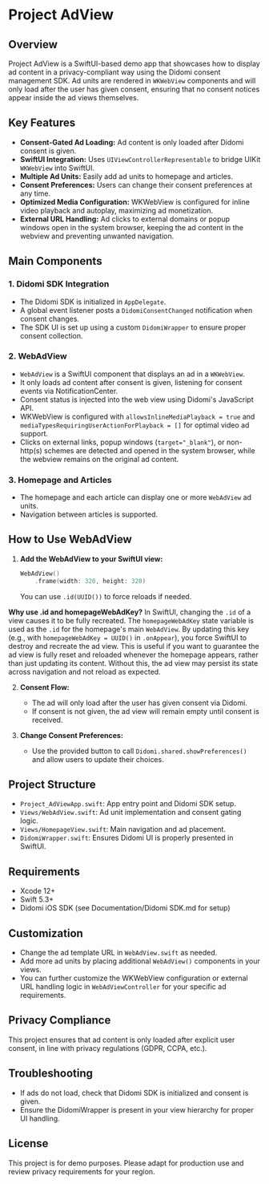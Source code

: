 # Project AdView

## Overview
Project AdView is a SwiftUI-based demo app that showcases how to display ad content in a privacy-compliant way using the Didomi consent management SDK. Ad units are rendered in `WKWebView` components and will only load after the user has given consent, ensuring that no consent notices appear inside the ad views themselves.

## Key Features
- **Consent-Gated Ad Loading:** Ad content is only loaded after Didomi consent is given.
- **SwiftUI Integration:** Uses `UIViewControllerRepresentable` to bridge UIKit `WKWebView` into SwiftUI.
- **Multiple Ad Units:** Easily add ad units to homepage and articles.
- **Consent Preferences:** Users can change their consent preferences at any time.
 - **Optimized Media Configuration:** WKWebView is configured for inline video playback and autoplay, maximizing ad monetization.
 - **External URL Handling:** Ad clicks to external domains or popup windows open in the system browser, keeping the ad content in the webview and preventing unwanted navigation.

## Main Components

### 1. Didomi SDK Integration
- The Didomi SDK is initialized in `AppDelegate`.
- A global event listener posts a `DidomiConsentChanged` notification when consent changes.
- The SDK UI is set up using a custom `DidomiWrapper` to ensure proper consent collection.

### 2. WebAdView
- `WebAdView` is a SwiftUI component that displays an ad in a `WKWebView`.
- It only loads ad content after consent is given, listening for consent events via NotificationCenter.
- Consent status is injected into the web view using Didomi's JavaScript API.
 - WKWebView is configured with `allowsInlineMediaPlayback = true` and `mediaTypesRequiringUserActionForPlayback = []` for optimal video ad support.
 - Clicks on external links, popup windows (`target="_blank"`), or non-http(s) schemes are detected and opened in the system browser, while the webview remains on the original ad content.

### 3. Homepage and Articles
- The homepage and each article can display one or more `WebAdView` ad units.
- Navigation between articles is supported.

## How to Use WebAdView

1. **Add the WebAdView to your SwiftUI view:**
   ```swift
   WebAdView()
       .frame(width: 320, height: 320)
   ```
   You can use `.id(UUID())` to force reloads if needed.

**Why use .id and homepageWebAdKey?**
In SwiftUI, changing the `.id` of a view causes it to be fully recreated. The `homepageWebAdKey` state variable is used as the `.id` for the homepage's main `WebAdView`. By updating this key (e.g., with `homepageWebAdKey = UUID()` in `.onAppear`), you force SwiftUI to destroy and recreate the ad view. This is useful if you want to guarantee the ad view is fully reset and reloaded whenever the homepage appears, rather than just updating its content. Without this, the ad view may persist its state across navigation and not reload as expected.

2. **Consent Flow:**
   - The ad will only load after the user has given consent via Didomi.
   - If consent is not given, the ad view will remain empty until consent is received.

3. **Change Consent Preferences:**
   - Use the provided button to call `Didomi.shared.showPreferences()` and allow users to update their choices.

## Project Structure
- `Project_AdViewApp.swift`: App entry point and Didomi SDK setup.
- `Views/WebAdView.swift`: Ad unit implementation and consent gating logic.
- `Views/HomepageView.swift`: Main navigation and ad placement.
- `DidomiWrapper.swift`: Ensures Didomi UI is properly presented in SwiftUI.

## Requirements
- Xcode 12+
- Swift 5.3+
- Didomi iOS SDK (see Documentation/Didomi SDK.md for setup)

## Customization
- Change the ad template URL in `WebAdView.swift` as needed.
- Add more ad units by placing additional `WebAdView()` components in your views.
 - You can further customize the WKWebView configuration or external URL handling logic in `WebAdViewController` for your specific ad requirements.

## Privacy Compliance
This project ensures that ad content is only loaded after explicit user consent, in line with privacy regulations (GDPR, CCPA, etc.).

## Troubleshooting
- If ads do not load, check that Didomi SDK is initialized and consent is given.
- Ensure the DidomiWrapper is present in your view hierarchy for proper UI handling.

## License
This project is for demo purposes. Please adapt for production use and review privacy requirements for your region.
